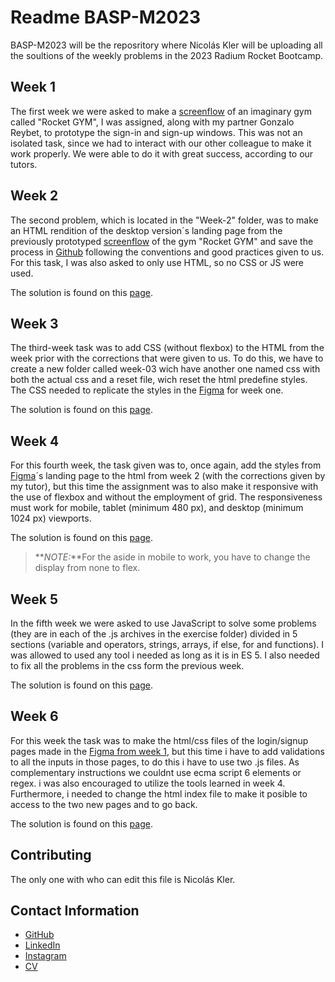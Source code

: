 # Readme BASP-M2023
BASP-M2023 will be the reposritory where Nicolás Kler will be uploading all the soultions of the weekly problems in the 2023 Radium Rocket Bootcamp.
## Week 1
The first week we were asked to make a [screenflow](https://www.figma.com/file/JOzMQRmG7afMoeyk5FQtPy/BaSP-m2023-Megarocket-rave?node-id=701-367&t=UC4KnK1OJbE01i3y-0) of an imaginary gym called "Rocket GYM", I was assigned, along with my partner Gonzalo Reybet, to prototype the sign-in and sign-up windows. This was not an isolated task, since we had to interact with our other colleague to make it work properly. We were able to do it with great success, according to our tutors.
## Week 2
The second problem, which is located in the "Week-2" folder, was to make an HTML rendition of the desktop version´s landing page from the previously prototyped [screenflow](https://www.figma.com/file/JOzMQRmG7afMoeyk5FQtPy/BaSP-m2023-Megarocket-rave?node-id=701-367&t=UC4KnK1OJbE01i3y-0) of the gym "Rocket GYM" and save the process in [Github](https://github.com/NicolasKler/BaSP-M2023) following the conventions and good practices given to us. For this task, I was also asked to only use HTML, so no CSS or JS were used.

The solution is found on this [page](https://nicolaskler.github.io/BaSP-M2023/Week-02/index.html).
## Week 3
The third-week task was to add CSS (without flexbox) to the HTML from the week prior with the corrections that were given to us. To do this, we have to create a new folder called week-03 wich have another one named css with both the actual css and a reset file, wich reset the html predefine styles.
The CSS needed to replicate the styles in the [Figma](https://www.figma.com/file/JOzMQRmG7afMoeyk5FQtPy/BaSP-m2023-Megarocket-rave?node-id=701-367&t=UC4KnK1OJbE01i3y-0) for week one.

The solution is found on this [page](https://nicolaskler.github.io/BaSP-M2023/Week-03/index.html).
## Week 4
For this fourth week, the task given was to, once again, add the styles from [Figma](https://www.figma.com/file/JOzMQRmG7afMoeyk5FQtPy/BaSP-m2023-Megarocket-rave?node-id=701-367&t=UC4KnK1OJbE01i3y-0)´s landing page to the html from week 2 (with the corrections given by my tutor), but this time the assignment was to also make it responsive with the use of flexbox and without the employment of grid.
The responsiveness must work for mobile, tablet (minimum 480 px), and desktop (minimum 1024 px) viewports.

The solution is found on this [page](https://nicolaskler.github.io/BaSP-M2023/Week-04/index.html).

>**_NOTE:_**For the aside in mobile to work, you have to change the display from none to flex.
## Week 5
In the fifth week we were asked to use JavaScript to solve some problems (they are in each of the .js archives in the exercise folder) divided in 5 sections (variable and operators, strings, arrays, if else, for and functions). I was allowed to used any tool i needed as long as it is in ES 5.
I also needed to fix all the problems in the css form the previous week.

The solution is found on this [page](https://nicolaskler.github.io/BaSP-M2023/Week-05/index.html).

## Week 6
For this week the task was to make the html/css files of the login/signup pages made in the [Figma from week 1](https://www.figma.com/file/JOzMQRmG7afMoeyk5FQtPy/BaSP-m2023-Megarocket-rave?node-id=701-367&t=UC4KnK1OJbE01i3y-0), but this time i have to add validations to all the inputs in those pages, to do this i have to use two .js files. As complementary instructions we couldnt use ecma script 6 elements or regex. i was also encouraged to utilize the tools learned in week 4. Furthermore, i needed to change the html index file to make it posible to access to the two new pages and to go back.

The solution is found on this [page](https://nicolaskler.github.io/BaSP-M2023/Week-06/index.html).

## Contributing
The only one with who can edit this file is Nicolás Kler.

## Contact Information

- [GitHub](https://github.com/NicolasKler/)
- [LinkedIn](https://www.linkedin.com/in/nicol%C3%A1s-kler-078739227/)
- [Instagram](https://www.instagram.com/klerjnicolas/)
- [CV](https://nicolasklercv.github.io/NicolasKlerCV/)


